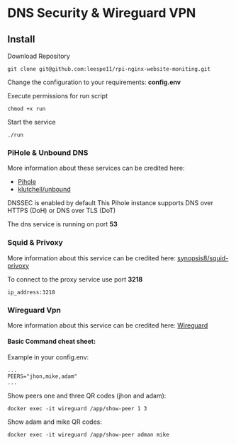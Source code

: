 # DNS Security & Wireguard VPN
## Install
Download Repository
```
git clone git@github.com:leespe11/rpi-nginx-website-moniting.git
````
Change the configuration to your requirements: **config.env**

Execute permissions for run script
```
chmod +x run
```
Start the service
```
./run
```
### PiHole & Unbound DNS
More information about these services can be credited here:
+ [Pihole](https://hub.docker.com/r/pihole/pihole)
+ [klutchell/unbound](https://hub.docker.com/r/klutchell/unbound)

DNSSEC is enabled by default
This Pihole instance supports DNS over HTTPS (DoH) or DNS over TLS (DoT)

The dns service is running on port **53**
### Squid & Privoxy
More information about this service can be credited here: [synopsis8/squid-privoxy](https://github.com/synopsis8/squid-privoxy)

To connect to the proxy service use port **3218**
```
ip_address:3218
```

### Wireguard Vpn
More information about this service can be credited here: [Wireguard](https://hub.docker.com/r/linuxserver/wireguard)

#### Basic Command cheat sheet:
Example in your config.env: 
```
...
PEERS="jhon,mike,adam"
...
```
Show peers one and three QR codes (jhon and adam):
```
docker exec -it wireguard /app/show-peer 1 3
```
Show adam and mike QR codes:
```
docker exec -it wireguard /app/show-peer adman mike
```